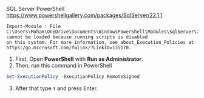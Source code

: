 SQL Server PowerShell
https://www.powershellgallery.com/packages/SqlServer/22.1.1


``` error
Import-Module : File C:\Users\Moham\OneDrive\Documents\WindowsPowerShell\Modules\SqlServer\22.2.0\SqlNotebook.psm1 cannot be loaded because running scripts is disabled 
on this system. For more information, see about_Execution_Policies at https:/go.microsoft.com/fwlink/?LinkID=135170.
```

1. First, Open **PowerShell** with **Run as Administrator**.
2. Then, run this command in PowerShell
``` Powershell
Set-ExecutionPolicy -ExecutionPolicy RemoteSigned
```
3. After that type ``` Y ``` and press Enter.
